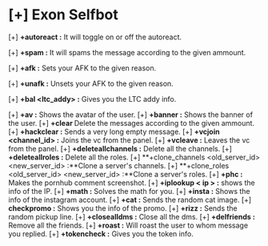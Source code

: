 # [+] __Exon Selfbot__
[+] **+autoreact <on or off> :** It will toggle on or off the autoreact.

[+] **+spam <ammount> <message> :** It will spams the message according to the given ammount.

[+] **+afk <reason> :** Sets your AFK to the given reason.

[+] **+unafk <reason> :** Unsets your AFK to the given reason.

[+] **+bal <ltc_addy> :** Gives you the LTC addy info.

[+] **+av <user> :** Shows the avatar of the user.
[+] **+banner <user> :** Shows the banner of the user.
[+] **+clear <ammount>** Delete the messages according to the given ammount.
[+] **+hackclear :** Sends a very long empty message.
[+] **+vcjoin <channel_id> <Y or N> <Y or N> <Y or N> :** Joins the vc from the panel.
[+] **+vcleave :** Leaves the vc from the panel.
[+] **+deleteallchannels :** Delete all the channels.
[+] **+deleteallroles :** Delete all the roles.
[+] **+clone_channels <old_server_id> <new_server_id> :**Clone a server's channels.
[+] **+clone_roles <old_server_id> <new_server_id> :**Clone a server's roles.
[+] **+phc <user> <comment> :** Makes the pornhub comment screenshot.
[+] **+iplookup < ip > :** shows the info of the IP.
[+] **+math <equation> :** Solves the math for you.
[+] **+insta <username> :** Shows the info of the instagram account.
[+] **+cat :** Sends the random cat image.
[+] **checkpromo <promo> :** Shows you the info of the promo.
[+] **+rizz <user> :** Sends the random pickup line.
[+] **+closealldms :** Close all the dms.
[+] **+delfriends :** Remove all the friends.
[+] **+roast :** Will roast the user to whom message you replied.
[+] **+tokencheck :** Gives you the token info.
